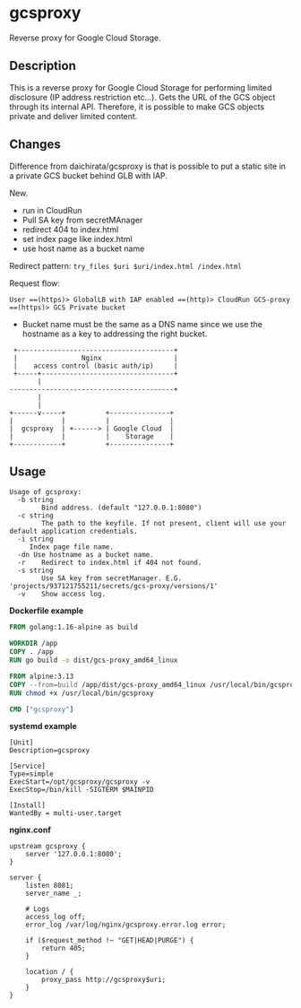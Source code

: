 # gcsproxy
Reverse proxy for Google Cloud Storage.

## Description
This is a reverse proxy for Google Cloud Storage for performing limited disclosure (IP address restriction etc...). Gets the URL of the GCS object through its internal API. Therefore, it is possible to make GCS objects private and deliver limited content.

## Changes
Difference from daichirata/gcsproxy is that is possible to put a static site in a private GCS bucket behind GLB with IAP.

New.
- run in CloudRun
- Pull SA key from secretMAnager
- redirect 404 to index.html
- set index page like index.html
- use host name as a bucket name

Redirect pattern:
`try_files $uri $uri/index.html /index.html`

Request flow: 
```
User ==(https)> GlobalLB with IAP enabled ==(http)> CloudRun GCS-proxy ==(https)> GCS Private bucket
```
- Bucket name must be the same as a DNS name since we use the hostname as a key to addressing the right bucket.

```
 +---------------------------------------+
 |                Nginx                  |
 |    access control (basic auth/ip)     |
 +-----+---------------------------------+
       |
-----------------------------------------+
       |
       |
+------v-----+          +---------------+
|            |          |               |
|  gcsproxy  | +------> | Google Cloud  |
|            |          |    Storage    |
+------------+          +---------------+
```

## Usage

```
Usage of gcsproxy:
  -b string
    	Bind address. (default "127.0.0.1:8080")
  -c string
    	The path to the keyfile. If not present, client will use your default application credentials.
  -i string
     Index page file name.
  -dn Use hostname as a bucket name.
  -r	Redirect to index.html if 404 not found.
  -s string
    	Use SA key from secretManager. E.G. 'projects/937121755211/secrets/gcs-proxy/versions/1'
  -v	Show access log.

```

**Dockerfile example**

``` dockerfile
FROM golang:1.16-alpine as build

WORKDIR /app
COPY . /app
RUN go build -o dist/gcs-proxy_amd64_linux

FROM alpine:3.13
COPY --from=build /app/dist/gcs-proxy_amd64_linux /usr/local/bin/gcsproxy
RUN chmod +x /usr/local/bin/gcsproxy

CMD ["gcsproxy"]
```

**systemd example**

```
[Unit]
Description=gcsproxy

[Service]
Type=simple
ExecStart=/opt/gcsproxy/gcsproxy -v
ExecStop=/bin/kill -SIGTERM $MAINPID

[Install]
WantedBy = multi-user.target
```

**nginx.conf**

```
upstream gcsproxy {
    server '127.0.0.1:8080';
}

server {
    listen 8081;
    server_name _;

    # Logs
    access_log off;
    error_log /var/log/nginx/gcsproxy.error.log error;

    if ($request_method !~ "GET|HEAD|PURGE") {
        return 405;
    }

    location / {
        proxy_pass http://gcsproxy$uri;
    }
}
```
